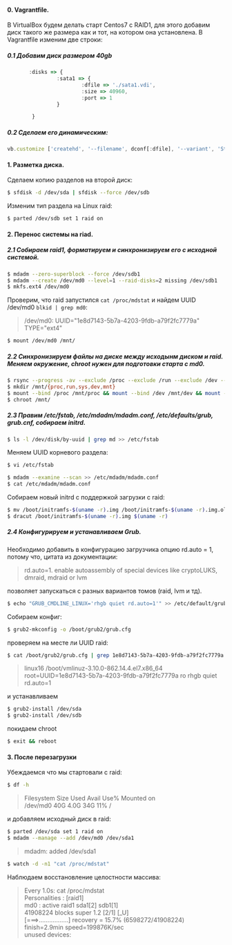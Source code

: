 #### 0. Vagrantfile.

В VirtualBox будем делать старт Centos7 с RAID1, для этого добавим диск такого же размера как и тот, на котором она установлена.
В Vagrantfile изменим две строки:
##### 0.1 Добавим диск размером 40gb

```js
       :disks => {
                :sata1 => {
                        :dfile => './sata1.vdi',
                        :size => 40960,
                        :port => 1
                }

        }
```

##### 0.2 Сделаем его динамическим:

```js
vb.customize ['createhd', '--filename', dconf[:dfile], '--variant', 'Standard', '--size', dconf[:size]]
```

#### 1. Разметка диска.

Сделаем копию разделов на второй диск:

```sh
$ sfdisk -d /dev/sda | sfdisk --force /dev/sdb
```

Изменим тип раздела на Linux raid:

```sh
$ parted /dev/sdb set 1 raid on
```

#### 2. Перенос системы на riad.

##### 2.1 Собираем raid1, форматируем и синхронизируем его с исходной системой.

```sh
$ mdadm --zero-superblock --force /dev/sdb1
$ mdadm --create /dev/md0 --level=1 --raid-disks=2 missing /dev/sdb1
$ mkfs.ext4 /dev/md0
```

Проверим, что raid запустился `cat /proc/mdstat` и найдем UUID /dev/md0 `blkid | grep md0`:

> /dev/md0: UUID="1e8d7143-5b7a-4203-9fdb-a79f2fc7779a" TYPE="ext4"

```sh
$ mount /dev/md0 /mnt/
```

##### 2.2 Синхронизируем файлы на диске между исходынм диском и raid. Меняем окружение, chroot нужен для подготовки старта с md0.

```sh
$ rsync --progress -av --exclude /proc --exclude /run --exclude /dev --exclude /sys --exclude /mnt  / /mnt/
$ mkdir /mnt/{proc,run,sys,dev,mnt}
$ mount --bind /proc /mnt/proc && mount --bind /dev /mnt/dev && mount --bind /sys /mnt/sys && mount --bind /run /mnt/run
$ chroot /mnt/ 
```

##### 2.3 Правим /etc/fstab, /etc/mdadm/mdadm.conf, /etc/defaults/grub, grub.cnf, собираем initrd.

```sh
$ ls -l /dev/disk/by-uuid | grep md >> /etc/fstab
```

Меняем UUID корневого раздела:

```sh
$ vi /etc/fstab
```

```sh
$ mdadm --examine --scan >> /etc/mdadm/mdadm.conf
$ cat /etc/mdadm/mdadm.conf
```

Собираем новый initrd с поддержкой загрузки с raid:

```sh
$ mv /boot/initramfs-$(uname -r).img /boot/initramfs-$(uname -r).img.old
$ dracut /boot/initramfs-$(uname -r).img $(uname -r)
```

##### 2.4 Конфигурируем и устанавливаем Grub.

Необходимо добавить в конфигурацию загрузчика опцию rd.auto = 1, потому что, цитата из документации:

> rd.auto=1. enable autoassembly of special devices like cryptoLUKS, dmraid, mdraid or lvm

позволяет запускаться с разных вариантов томов (raid, lvm и тд).

```sh
$ echo "GRUB_CMDLINE_LINUX='rhgb quiet rd.auto=1'" >> /etc/default/grub
```

Собираем конфиг:

```sh
$ grub2-mkconfig -o /boot/grub2/grub.cfg
```

проверяем на месте ли UUID raid:

```sh
$ cat /boot/grub2/grub.cfg | grep 1e8d7143-5b7a-4203-9fdb-a79f2fc7779a
```

>linux16 /boot/vmlinuz-3.10.0-862.14.4.el7.x86_64 root=UUID=1e8d7143-5b7a-4203-9fdb-a79f2fc7779a ro rhgb quiet rd.auto=1

и устанавливаем

```sh
$ grub2-install /dev/sda
$ grub2-install /dev/sdb
```

покидаем chroot
```sh
$ exit && reboot
```
#### 3. После перезагрузки

Убеждаемся что мы стартовали с raid:

```sh
$ df -h
```

>Filesystem      Size  Used Avail Use% Mounted on \
>/dev/md0         40G  4.0G   34G  11% /

и добавляем исходный диск в raid:

```sh
$ parted /dev/sda set 1 raid on
$ mdadm --manage --add /dev/md0 /dev/sda1
```

>mdadm: added /dev/sda1

```sh
$ watch -d -n1 "cat /proc/mdstat"
```

Наблюдаем восстановление целостности массива:

>Every 1.0s: cat /proc/mdstat \
>Personalities : [raid1] \
>md0 : active raid1 sda1[2] sdb1[1] \
>      41908224 blocks super 1.2 [2/1] [_U] \
>      [===>.................]  recovery = 15.7% (6598272/41908224) finish=2.9min speed=199876K/sec \
>unused devices: <none>
